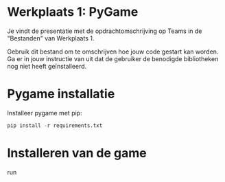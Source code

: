 # Werkplaats 1: PyGame
Je vindt de presentatie met de opdrachtomschrijving op Teams in de "Bestanden" van Werkplaats 1. 

Gebruik dit bestand om te omschrijven hoe jouw code gestart kan worden. Ga er in jouw instructie van uit dat de gebruiker de benodigde bibliotheken nog niet heeft geïnstalleerd.


# Pygame installatie

Installeer pygame met pip:
    
```python
pip install -r requirements.txt
```

# Installeren van de game
run 
